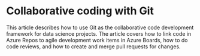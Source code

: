 # Collaborative coding with Git

This article describes how to use Git as the collaborative code development framework for data science projects. The article covers how to link code in Azure Repos to agile development work items in Azure Boards, how to do code reviews, and how to create and merge pull requests for changes.

